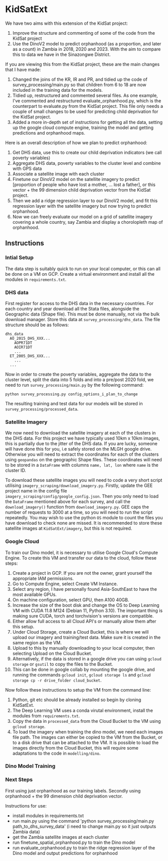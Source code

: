 # KidSatExt
We have two aims with this extension of the KidSat project:
1. Improve the structure and commenting of some of the code from the KidSat project
2. Use the DinoV2 model to predict orphanhood (as a proportion, and later as a count) in Zambia in 2018, 2020 and 2023. With the aim to compare this to data 
we have in the Sinazongwe District.

If you are viewing this from the KidSat project, these are the main changes that I have made:
1. Changed the joins of the KR, IR and PR, and tidied up the code of survey_processing/main.py so that children from 6 to 18 are now included in the training data for the models.
2. Tidied up, restructured and commented several files. As one example, I've commented and restructured evaluate_orphanhood.py, which is the counterpart to evaluate.py from the KidSat project. This file only needs a couple of small changes to be used for predicting child deprivation for the KidSat project.
3. Added a more in-depth set of instructions for getting all the data, setting up the google cloud compute engine, training the model and getting predictions and orphanhood maps.

Here is an overall description of how we plan to predict orphanhood:
1. Get DHS data, use this to create our child deprivation indicators (we call poverty variables)
2. Aggregate DHS data, poverty variables to the cluster level and combine with GPS data
3. Associate a satellite image with each cluster
4. Finetune our DinoV2 model on the satellite imagery to predict [proportion of people who have lost a mother, ... lost a father], or this vector + the 99 dimension child deprivation vector from the KidSat project.
5. Then we add a ridge regression layer to our DinoV2 model, and fit this regression layer with the satellite imagery but now trying to predict orphanhood.
6. Now we can freely evaluate our model on a grid of satellite imagery covering a whole country, say Zambia and display a chorolopleth map of orphanhood.

## Instructions

### Intial Setup

The data step is suitably quick to run on your local computer, or this can all be done on a VM on GCP. Create a virtual environment and install all the modules in ```requirements.txt```.

### DHS data
First register for access to the DHS data in the necessary countries. For each country and year download all the Stata files, alongside the Geographic data (Shape file). This must be done manually, not via the bulk download manager. Store this data at ```survey_processing/dhs_data```. The file structure should be as follows:
```
dhs_data
  AO_2015_DHS_XXX...
    AOPR71DT
    AOIR71DT
    ...
  ET_2005_DHS_XXX...
    ...
  ...
```
Now in order to create the poverty variables, aggregate the data to the cluster level, split the data into 5 folds and into a pre/post 2020 fold, we need to run ```survey_processing/main.py``` by the following command:
```
python survey_processing.py config_options_i_plan_to_change
```
The resulting training and test data for our models will be stored in ```survey_processing/processed_data```.

### Satellite Imagery

We now need to download the satellite imagery at each of the clusters in the DHS data. For this project we have typically used 10km x 10km images, this is partially due to the jitter of the DHS data. If you are lucky, someone will have done this for you, i.e safely stored on the MLGH google drive. Otherwise you will need to extract the coordinates for each of the clusters using ```geopandas``` on the geographic Shape files. These coordinates will need to be stored in a ```DataFrame``` with columns ```name, lat, lon``` where ```name``` is the cluster ID. 

To download these satellite images you will need to code a very short script utilising ```imagery_scraping/download_imagery.py```. Firstly, update the GEE project name in the config file ```imagery_scraping/config/google_config.json```. Then you only need to load the ```DataFrame``` mentioned above for each survey, and call the ```download_imagery()``` function from ```download_imagery.py```. GEE caps the number of requests to 3000 at a time, so you will need to run the script repeatedly. You may wish to use the python ```OS``` module to count the files you have download to check none are missed. It is recommended to store these satellite images at ```KidSatExt/imagery```, but this is not required.

### Google Cloud

To train our Dino model, it is necessary to utilise Google Cloud's Compute Engine. To create this VM and transfer our data to the cloud, follow these steps:
1. Create a project in GCP. If you are not the owner, grant yourself the appropriate IAM permissions.
1. Go to Compute Engine, select Create VM Instance.
2. Select any region, I have personally found Asia-SouthEast to have the most available GPUs.
3. On machine configuration, select GPU, then A100 40GB.
4. Increase the size of the boot disk and change the OS to Deep Learning VM with CUDA 11.8 M124 (Debian 11, Python 3.10). The important thing is making sure CUDA, torch and torchvision's versions are compatible.
5. Either allow full access to all Cloud API's or manually allow them after this setup.
6. Under Cloud Storage, create a Cloud Bucket, this is where we will upload our imagery and training/test data. Make sure it is created in the same region as the VM.
7. Upload to this by manually downloading to your local computer, then selecting Upload on the Cloud Bucket.
8. Alternatively, if the data is stored in a google drive you can using ```gcloud storage``` or ```gsutil``` to copy the files to the Bucket.
9. This can be done in google collab by mounting the google drive, and running the commands ```gcloud init```, ```gcloud storage ls``` and ```gcloud storage cp -r drive_folder cloud_bucket```.

Now follow these instructions to setup the VM from the command line:
1. Python, git etc should be already installed so begin by cloning KidSatExt.
2. The Deep Learning VM uses a conda virutal environment, install the modules from ```requirements.txt```.
3. Copy the data in ```processed_data``` from the Cloud Bucket to the VM using ```gcloud storage```.
4. To load the imagery when training the dino model, we need each images file path. The images can either be copied to the VM from the Bucket, or to a disk drive that can be attached to the VM. It is possible to load the images directly from the Cloud Bucket, this will require some adaptations to the code in ```modelling/dino```.

### Dino Model Training

### Next Steps

First using just orphanhood as our training labels. Secondly using orphanhood + the 99 dimension child deprivation vector.

Instructions for use:
- install modules in requirements.txt
- run main.py using the command 'python survey_processing/main.py path_to_dhs_survey_data'
  (i need to change main.py so it just outputs Zambia data)
- get the Zambia satellite images at each cluster
- run finetune_spatial_orphanhood.py to train the Dino model
- run evaluate_orphanhood.py to train the ridge regression layer of the Dino model and output predictions for orphanhood

